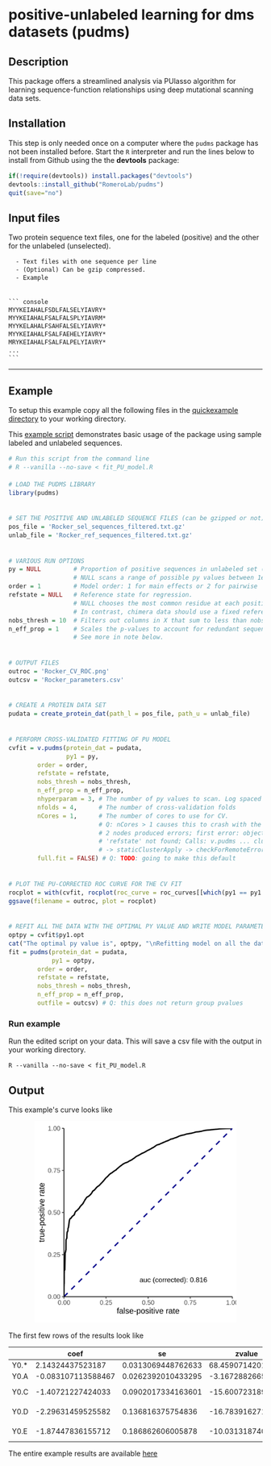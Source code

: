 positive-unlabeled learning for dms datasets (pudms)
================

## Description

This package offers a streamlined analysis via PUlasso algorithm for
learning sequence-function relationships using deep mutational scanning
data sets.

## Installation

This step is only needed once on a computer where the `pudms` package has not
been installed before. Start the `R` interpreter and run the lines below to
install from Github using the the **devtools** package:

```r
if(!require(devtools)) install.packages("devtools")
devtools::install_github("RomeroLab/pudms")
quit(save="no")
```

## Input files

Two protein sequence text files, one for the labeled (positive) and the other for the unlabeled (unselected).
    
      - Text files with one sequence per line
      - (Optional) Can be gzip compressed.
      - Example
    
    
    ``` console
    MYYKEIAHALFSDLFALSELYIAVRY*
    MYYKEIAHALFSALFALSPLYIAVRM*
    MYYKELAHALFSAHFALSELYIAVRY*
    MYYKEIAHALFSALFAEHELYIAVRY*
    MRYKEIAHALFSALFALPELYIAVRY*
    ...
    ```


-----

## Example

To setup this example copy all the following files in the [quickexample
directory](./inst/quickexample) to your working directory. 

This [example script](./inst/quickexample/fit_PU_model.R) demonstrates basic
usage of the package using sample labeled and unlabeled sequences.

``` r
# Run this script from the command line 
# R --vanilla --no-save < fit_PU_model.R

# LOAD THE PUDMS LIBRARY
library(pudms)


# SET THE POSITIVE AND UNLABELED SEQUENCE FILES (can be gzipped or not)
pos_file = 'Rocker_sel_sequences_filtered.txt.gz'
unlab_file = 'Rocker_ref_sequences_filtered.txt.gz'


# VARIOUS RUN OPTIONS 
py = NULL         # Proportion of positive sequences in unlabeled set (i.e. fraction functional).
                  # NULL scans a range of possible py values between 1e-3 and 0.5
order = 1         # Model order: 1 for main effects or 2 for pairwise
refstate = NULL   # Reference state for regression.  
                  # NULL chooses the most common residue at each position (preferable for DMS data).  
                  # In contrast, chimera data should use a fixed reference (e.g. 'A')
nobs_thresh = 10  # Filters out columns in X that sum to less than nobs_thresh
n_eff_prop = 1    # Scales the p-values to account for redundant sequence sampling at the NGS step. 
                  # See more in note below.


# OUTPUT FILES
outroc = 'Rocker_CV_ROC.png'
outcsv = 'Rocker_parameters.csv'


# CREATE A PROTEIN DATA SET
pudata = create_protein_dat(path_l = pos_file, path_u = unlab_file) 


# PERFORM CROSS-VALIDATED FITTING OF PU MODEL
cvfit = v.pudms(protein_dat = pudata,
                py1 = py,
		order = order,
		refstate = refstate,
		nobs_thresh = nobs_thresh,
		n_eff_prop = n_eff_prop,
		nhyperparam = 3, # The number of py values to scan. Log spaced between 1e-3 and 0.5
		nfolds = 4,      # The number of cross-validation folds
		nCores = 1,      # The number of cores to use for CV.  
                         # Q: nCores > 1 causes this to crash with the error: 
                         # 2 nodes produced errors; first error: object
                         # 'refstate' not found; Calls: v.pudms ... clusterApply 
                         # -> staticClusterApply -> checkForRemoteErrors
		full.fit = FALSE) # Q: TODO: going to make this default 


# PLOT THE PU-CORRECTED ROC CURVE FOR THE CV FIT
rocplot = with(cvfit, rocplot(roc_curve = roc_curves[[which(py1 == py1.opt)]], py1 = py1.opt))
ggsave(filename = outroc, plot = rocplot)


# REFIT ALL THE DATA WITH THE OPTIMAL PY VALUE AND WRITE MODEL PARAMETERS/PVALUES TO CSV
optpy = cvfit$py1.opt
cat("The optimal py value is", optpy, "\nRefitting model on all the data with this py value\n")
fit = pudms(protein_dat = pudata, 
            py1 = optpy,
	    order = order,
	    refstate = refstate,
	    nobs_thresh = nobs_thresh,
	    n_eff_prop = n_eff_prop,
	    outfile = outcsv) # Q: this does not return group pvalues

```


### Run example
Run the edited script on your data. This will save a csv file with the output in your working directory. 
```shell
R --vanilla --no-save < fit_PU_model.R
```

## Output 

This example's curve looks like 
<p align="center">
<img src="inst/quickexample/Rocker_CV_ROC.png" width="400" title="CV ROC " />
</p>

The first few rows of the results look like

|  |coef              |se                |zvalue           |p                   |p.adj               |nobs|eff\_nobs|
|------|------------------|------------------|-----------------|--------------------|--------------------|----|--------|
|Y0.\*  |2.14324437523187  |0.0313069448762633|68.4590714201838 |0                   |0                   |7550|7550    |
|Y0.A  |-0.083107113588467|0.0262392010433295|-3.16728826656079|0.00153867711789975 |0.00172486407508853 |8129|8129    |
|Y0.C  |-1.40721227424033 |0.0902017334163601|-15.6007231894848|7.19741611572199e-55|1.47863234846004e-54|1507|1507    |
|Y0.D  |-2.29631459525582 |0.136816375754836 |-16.7839162716211|3.20017925285385e-63|7.37693902887907e-63|1327|1327    |
|Y0.E  |-1.87447836155712 |0.186862606005878 |-10.0313187406696|1.11023732312351e-23|1.57551018975041e-23|520 |520     |


The entire example results are available [here](./inst/quickexample/Rocker_parameters.csv)
 
